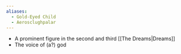 ```yaml
---
aliases:
  - Gold-Eyed Child
  - Aerosclughpalar
---
```

- A prominent figure in the second and third [[The Dreams|Dreams]]
- The voice of (a?) god